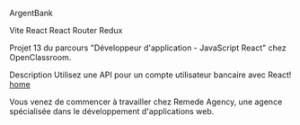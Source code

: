 ArgentBank

Vite React React Router Redux 

Projet 13 du parcours "Développeur d'application - JavaScript React" chez OpenClassroom.

Description
Utilisez une API pour un compte utilisateur bancaire avec React!
[home](https://github.com/user-attachments/assets/c88ef5fe-d48c-4024-be70-44c8fefde10e)

Vous venez de commencer à travailler chez Remede Agency, une agence spécialisée dans le développement d'applications web.
